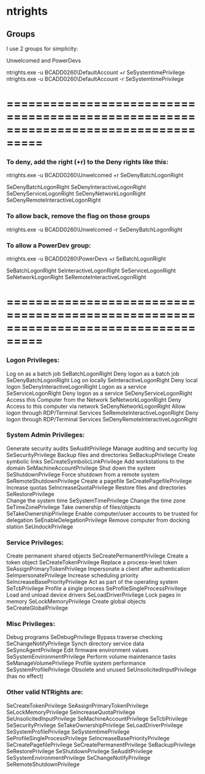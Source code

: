 # ntrights

## Groups

I use 2 groups for simplicity:

Unwelcomed and PowerDevs



ntrights.exe -u BCADD0260\DefaultAccount +r SeSystemtimePrivilege
ntrights.exe -u BCADD0260\DefaultAccount -r SeSystemtimePrivilege


===================================================================================
===================================================================================

### To deny, add the right (+r) to the Deny rights like this:
ntrights.exe -u BCADD0260\Unwelcomed +r SeDenyBatchLogonRight

SeDenyBatchLogonRight
SeDenyInteractiveLogonRight
SeDenyServiceLogonRight
SeDenyNetworkLogonRight
SeDenyRemoteInteractiveLogonRight

### To allow back, remove the flag on those groups
ntrights.exe -u BCADD0260\Unwelcomed -r SeDenyBatchLogonRight


### To allow a PowerDev group:

ntrights.exe -u BCADD0260\PowerDevs +r SeBatchLogonRight

SeBatchLogonRight
SeInteractiveLogonRight
SeServiceLogonRight
SeNetworkLogonRight
SeRemoteInteractiveLogonRight


===================================================================================
===================================================================================

### Logon Privileges:

 Log on as a batch job            SeBatchLogonRight
 Deny logon as a batch job    SeDenyBatchLogonRight
 Log on locally                   SeInteractiveLogonRight
 Deny local logon             SeDenyInteractiveLogonRight
 Logon as a service               SeServiceLogonRight
 Deny logon as a service      SeDenyServiceLogonRight
 Access this Computer from the Network         SeNetworkLogonRight
 Deny Access to this computer via network  SeDenyNetworkLogonRight
 Allow logon through RDP/Terminal Services     SeRemoteInteractiveLogonRight
 Deny logon through RDP/Terminal Services  SeDenyRemoteInteractiveLogonRight

### System Admin Privileges:

 Generate security audits         SeAuditPrivilege
 Manage auditing and security log SeSecurityPrivilege
 Backup files and directories     SeBackupPrivilege
 Create symbolic links            SeCreateSymbolicLinkPrivilege
 Add workstations to the domain   SeMachineAccountPrivilege
 Shut down the system             SeShutdownPrivilege
 Force shutdown from a remote system  SeRemoteShutdownPrivilege
 Create a pagefile                SeCreatePagefilePrivilege
 Increase quotas                  SeIncreaseQuotaPrivilege
 Restore files and directories    SeRestorePrivilege  
 Change the system time           SeSystemTimePrivilege
 Change the time zone             SeTimeZonePrivilege
 Take ownership of files/objects  SeTakeOwnershipPrivilege
 Enable computer/user accounts
   to be trusted for delegation       SeEnableDelegationPrivilege
 Remove computer from docking station SeUndockPrivilege

### Service Privileges:

 Create permanent shared objects  SeCreatePermanentPrivilege
 Create a token object            SeCreateTokenPrivilege
 Replace a process-level token    SeAssignPrimaryTokenPrivilege
 Impersonate a client after authentication  SeImpersonatePrivilege
 Increase scheduling priority     SeIncreaseBasePriorityPrivilege
 Act as part of the operating system   SeTcbPrivilege
 Profile a single process         SeProfileSingleProcessPrivilege
 Load and unload device drivers   SeLoadDriverPrivilege
 Lock pages in memory             SeLockMemoryPrivilege
 Create global objects            SeCreateGlobalPrivilege

### Misc Privileges:

 Debug programs                   SeDebugPrivilege
 Bypass traverse checking         SeChangeNotifyPrivilege
 Synch directory service data     SeSyncAgentPrivilege
 Edit firmware environment values SeSystemEnvironmentPrivilege
 Perform volume maintenance tasks SeManageVolumePrivilege
 Profile system performance       SeSystemProfilePrivilege
 Obsolete and unused              SeUnsolicitedInputPrivilege (has no effect)

### Other valid NTRights are:
  SeCreateTokenPrivilege
  SeAssignPrimaryTokenPrivilege
  SeLockMemoryPrivilege
  SeIncreaseQuotaPrivilege
  SeUnsolicitedInputPrivilege
  SeMachineAccountPrivilege
  SeTcbPrivilege
  SeSecurityPrivilege
  SeTakeOwnershipPrivilege
  SeLoadDriverPrivilege
  SeSystemProfilePrivilege
  SeSystemtimePrivilege
  SeProfileSingleProcessPrivilege
  SeIncreaseBasePriorityPrivilege
  SeCreatePagefilePrivilege
  SeCreatePermanentPrivilege
  SeBackupPrivilege
  SeRestorePrivilege
  SeShutdownPrivilege
  SeAuditPrivilege
  SeSystemEnvironmentPrivilege
  SeChangeNotifyPrivilege
  SeRemoteShutdownPrivilege


